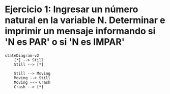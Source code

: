 # Ejercicio 1: Ingresar un número natural en la variable N. Determinar e imprimir un mensaje informando si 'N es PAR' o si 'N es IMPAR'

```mermaid
stateDiagram-v2
    [*] --> Still
    Still --> [*]

    Still --> Moving
    Moving --> Still
    Moving --> Crash
    Crash --> [*]
```
